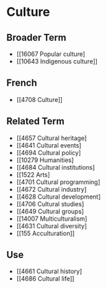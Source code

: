 # Culture  

## Broader Term

- [[16067 Popular culture]
- [[10643 Indigenous culture]]  

## French

- [[4708 Culture]]  

## Related Term

- [[4657 Cultural heritage]
- [[4641 Cultural events]
- [[4694 Cultural policy]
- [[10279 Humanities]
- [[4684 Cultural institutions]
- [[1522 Arts]
- [[4701 Cultural programming]
- [[4672 Cultural industry]
- [[4628 Cultural development]
- [[4706 Cultural studies]
- [[4649 Cultural groups]
- [[14007 Multiculturalism]
- [[4631 Cultural diversity]
- [[155 Acculturation]]  

## Use

- [[4661 Cultural history]
- [[4686 Cultural life]]  

